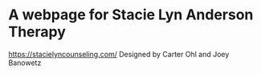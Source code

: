 # A webpage for Stacie Lyn Anderson Therapy

https://stacielyncounseling.com/
Designed by Carter Ohl and Joey Banowetz
